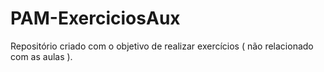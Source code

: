 # PAM-ExerciciosAux
Repositório criado com o objetivo de realizar exercícios ( não relacionado com as aulas ).
